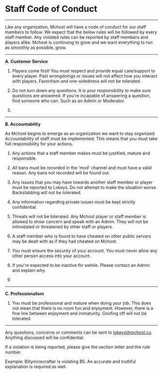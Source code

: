 # Staff Code of Conduct
***
Like any organization, Mchost will have a code of conduct for our staff members to follow. We expect that the below rules will be followed by every staff member. Any violated rules can be reported by staff members and players alike. Mchost is continuing to grow and we want everything to run as smoothly as possible. grow.

***
**A. Customer Service**

1. Players come first! You must respect and provide equal care/support to every player. Past wrongdoings or issues will not affect how you interact with players. Favoritism and one-sidedness will not be tolerated.

2. Do not turn down any questions. It is your responsibility to make sure questions are answered. If you're incapable of answering a question, find someone who can. Such as an Admin or Moderator.
3. 
***
**B. Accountability**

As Mchost begins to emerge as an organization we want to stay organized. Accountability of staff must be implemented. This means that you must take full responsibility for your actions.

1. Any actions that a staff member makes must be justified, mature and responsible.

2. All bans must be recorded in the 'mod' channel and must have a valid reason. Any bans not recorded will be found out.

3. Any issues that you may have towards another staff member or player must be reported to Lokeys. Do not attempt to make the situation worse. Backstabbing will not be tolerated. 

4. Any information regarding private issues must be kept strictly confidential. 

5. Threats will not be tolerated. Any Mchost player or staff member is allowed to show concern and speak with an Admin. They will not be intimidated or threatened by other staff or players. 

6. A staff member who is found to have cheated on other public servers may be dealt with as if they had cheated on Mchost.

7. You must ensure the security of your account. You must never allow any other person access into your account. 

8. If you're expected to be inactive for awhile. Please contact an Admin and explain why.
9. 
***
**C. Professionalism**

1. You must be professional and mature when doing your job. This does not mean that there is no room fun and enjoyment. However, there is a fine line between enjoyment and immaturity. Goofing off will not be tolerated. 

***
Any questions, concerns or comments can be sent to lokeys@mchost.co. Anything discussed will be confidential.

If a violation is being reported, please give the section letter and the rule number.

Example: Billyminecrafter is violating B5. An accurate and truthful explanation is required as well.



